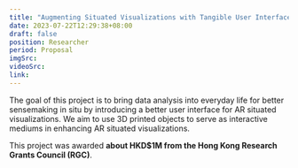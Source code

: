 ```yaml
---
title: "Augmenting Situated Visualizations with Tangible User Interfaces"
date: 2023-07-22T12:29:38+08:00
draft: false
position: Researcher
period: Proposal
imgSrc:
videoSrc:
link:
---
```


The goal of this project is to bring data analysis into everyday life for better sensemaking in situ by introducing a better user interface for AR situated visualizations. We aim to use 3D printed objects to serve as interactive mediums in enhancing AR situated visualizations.

This project was awarded **about HKD$1M from the Hong Kong Research Grants Council (RGC)**.
